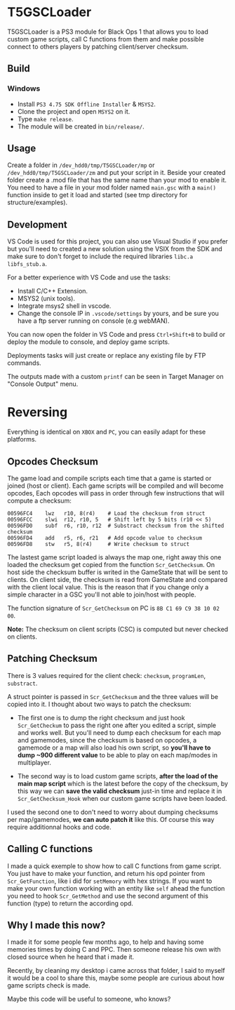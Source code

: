 # T5GSCLoader

T5GSCLoader is a PS3 module for Black Ops 1 that allows you to load custom game scripts, call C functions from them and make possible connect to others players by patching client/server checksum.

## Build
### Windows
* Install `PS3 4.75 SDK Offline Installer` & `MSYS2`.
* Clone the project and open `MSYS2` on it.
* Type `make release`.
* The module will be created in `bin/release/`.

## Usage
Create a folder in `/dev_hdd0/tmp/T5GSCLoader/mp` or `/dev_hdd0/tmp/T5GSCLoader/zm` and put your script in it. Beside your created folder create a .mod file that has the same name than your mod to enable it. You need to have a file in your mod folder named `main.gsc` with a `main()` function inside to get it load and started (see tmp directory for structure/examples).

## Development
VS Code is used for this project, you can also use Visual Studio if you prefer but you'll need to created a new solution using the VSIX from the SDK and make sure to don't forget to include the required libraries `libc.a libfs_stub.a`.

For a better experience with VS Code and use the tasks:

* Install C/C++ Extension.
* MSYS2 (unix tools).
* Integrate msys2 shell in vscode.
* Change the console IP in `.vscode/settings` by yours, and be sure you have a ftp server running on console (e.g webMAN).

You can now open the folder in VS Code and press `Ctrl+Shift+B` to build or deploy the module to console, and deploy game scripts.

Deployments tasks will just create or replace any existing file by FTP commands.

The outputs made with a custom `printf` can be seen in Target Manager on "Console Output" menu.

# Reversing
Everything is identical on `XBOX` and `PC`, you can easily adapt for these platforms.

## Opcodes Checksum

The game load and compile scripts each time that a game is started or joined (host or client). Each game scripts will be compiled and will become opcodes, Each opcodes will pass in order through few instructions that will compute a checksum:

```
00596FC4    lwz   r10, 8(r4)    # Load the checksum from struct
00596FCC    slwi  r12, r10, 5   # Shift left by 5 bits (r10 << 5)   
00596FD0    subf  r6, r10, r12  # Substract checksum from the shifted checksum 
00596FD4    add   r5, r6, r21   # Add opcode value to checksum
00596FD8    stw   r5, 8(r4)     # Write checksum to struct
```

The lastest game script loaded is always the map one, right away this one loaded the checksum get copied from the function `Scr_GetChecksum`. On host side the checksum buffer is writed in the GameState that will be sent to clients. On client side, the checksum is read from GameState and compared with the client local value. This is the reason that if you change only a simple character in a GSC you'll not able to join/host with people.

The function signature of `Scr_GetChecksum` on PC is `8B C1 69 C9 38 10 02 00`.

**Note:** The checksum on client scripts (CSC) is computed but never checked on clients.

## Patching Checksum

There is 3 values required for the client check: `checksum`, `programLen`, `substract`.

A struct pointer is passed in `Scr_GetChecksum` and the three values will be copied into it.
I thought about two ways to patch the checksum:

* The first one is to dump the right checksum and just hook `Scr_GetCheckum` to pass the right one after you edited a script, simple and works well. But you'll need to dump each checksum for each map and gamemodes, since the checksum is based on opcodes, a gamemode or a map will also load his own script, so **you'll have to dump ~900 different value** to be able to play on each map/modes in multiplayer.

* The second way is to load custom game scripts, **after the load of the main map script** which is the latest before the copy of the checksum, by this way we can **save the valid checksum** just-in time and replace it in `Scr_GetChecksum_Hook` when our custom game scripts have been loaded.

I used the second one to don't need to worry about dumping checksums per map/gamemodes, **we can auto patch it** like this. Of course this way require additionnal hooks and code.

## Calling C functions

I made a quick exemple to show how to call C functions from game script.
You just have to make your function, and return his opd pointer from `Scr_GetFunction`, like i did for `setMemory` with hex strings. If you want to make your own function working with an entity like `self` ahead the function you need to hook `Scr_GetMethod` and use the second argument of this function (type) to return the according opd.

## Why I made this now?

I made it for some people few months ago, to help and having some memories times by doing C and PPC. Then someone release his own with closed source when he heard that i made it.

Recently, by cleaning my desktop i came across that folder, I said to myself it would be a cool to share this, maybe some people are curious about how game scripts check is made.

Maybe this code will be useful to someone, who knows?
